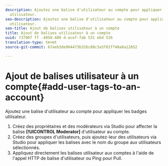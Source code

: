 ```yaml
---
description: Ajoutez une balise d'utilisateur au compte pour appliquer les badges
  utilisateur.
seo-description: Ajoutez une balise d'utilisateur au compte pour appliquer les badges
  utilisateur.
seo-title: Ajout de balises utilisateur à un compte
title: Ajout de balises utilisateur à un compte
uuid: 737907 ff -4958-489 d-acef-fab 531 ebd 526
translation-type: tm+mt
source-git-commit: 67aeb3de964473b326c88c3a3f81ff48a6a12652

---
```



# Ajout de balises utilisateur à un compte{#add-user-tags-to-an-account}

Ajoutez une balise d'utilisateur au compte pour appliquer les badges utilisateur.

1. Créez des propriétaires et des modérateurs via Studio pour affecter la balise **[!UICONTROL Moderator]** d'utilisateur au compte.
1. Créez des groupes d'utilisateurs, puis ajoutez-leur des utilisateurs via Studio pour appliquer les balises avec le nom du groupe aux utilisateurs sélectionnés.
1. Appliquez directement les balises utilisateur aux comptes à l'aide de l'appel HTTP de balise d'utilisateur ou Ping pour Pull.
